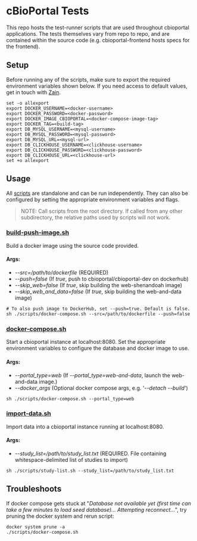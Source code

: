 # cBioPortal Tests
This repo hosts the test-runner scripts that are used throughout cbioportal applications. The tests themselves vary from repo to repo, and are contained within the source code (e.g. cbioportal-frontend hosts specs for the frontend).

## Setup
Before running any of the scripts, make sure to export the required environment variables shown below. If you need access to default values, get in touch with [Zain](mailto:nasirz1@mskcc.org).
```shell
set -o allexport
export DOCKER_USERNAME=<docker-username>
export DOCKER_PASSWORD=<docker-password>
export DOCKER_IMAGE_CBIOPORTAL=<docker-compose-image-tag>
export DOCKER_TAG=<build-tag>
export DB_MYSQL_USERNAME=<mysql-username>
export DB_MYSQL_PASSWORD=<mysql-password>
export DB_MYSQL_URL=<mysql-url>
export DB_CLICKHOUSE_USERNAME=<clickhouse-username>
export DB_CLICKHOUSE_PASSWORD=<clickhouse-password>
export DB_CLICKHOUSE_URL=<clickhouse-url>
set +o allexport
```

## Usage
All [scripts](./scripts) are standalone and can be run independently. They can also be configured by setting the appropriate environment variables and flags.
> NOTE: Call scripts from the root directory. If called from any other subdirectory, the relative paths used by scripts will not work.

### [build-push-image.sh](./scripts/build-push-image.sh)
Build a docker image using the source code provided.

#### Args:
- _--src=/path/to/dockerfile_ (REQUIRED)
- _--push=false_ (If _true_, push to cbioportal/cbioportal-dev on dockerhub)
- _--skip_web=false_ (If _true_, skip building the web-shenandoah image)
- _--skip_web_and_data=false_ (If _true_, skip building the web-and-data image)

```shell
# To also push image to DockerHub, set --push=true. Default is false.
sh ./scripts/docker-compose.sh --src=/path/to/dockerfile --push=false
```

### [docker-compose.sh](./scripts/docker-compose.sh)
Start a cbioportal instance at localhost:8080. Set the appropriate environment variables to configure the database and docker image to use.

#### Args:
- _--portal_type=web_ (If _--portal_type=web-and-data_, launch the web-and-data image.)
- _--docker_args_ (Optional docker compose args, e.g. '_--detach --build_')

```shell
sh ./scripts/docker-compose.sh --portal_type=web
```

### [import-data.sh](./scripts/import-data.sh)
Import data into a cbioportal instance running at localhost:8080.

#### Args:
- _--study_list=/path/to/study_list.txt_ (REQUIRED. File containing whitespace-delimited list of studies to import)

```shell
sh ./scripts/study-list.sh --study_list=/path/to/study_list.txt
```

## Troubleshoots
If docker compose gets stuck at "_Database not available yet (first time can take a few minutes to load seed database)... Attempting reconnect..._", try pruning the docker system and rerun script:
```shell
docker system prune -a
./scripts/docker-compose.sh
```